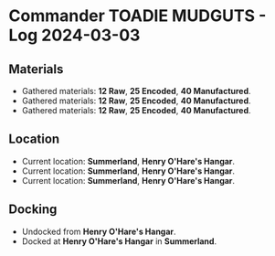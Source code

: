 # Commander TOADIE MUDGUTS - Log 2024-03-03

## Materials
- Gathered materials: **12 Raw**, **25 Encoded**, **40 Manufactured**.
- Gathered materials: **12 Raw**, **25 Encoded**, **40 Manufactured**.
- Gathered materials: **12 Raw**, **25 Encoded**, **40 Manufactured**.

## Location
- Current location: **Summerland**, **Henry O'Hare's Hangar**.
- Current location: **Summerland**, **Henry O'Hare's Hangar**.
- Current location: **Summerland**, **Henry O'Hare's Hangar**.

## Docking
- Undocked from **Henry O'Hare's Hangar**.
- Docked at **Henry O'Hare's Hangar** in **Summerland**.

